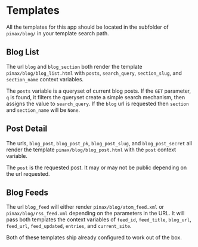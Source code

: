 # Templates

All the templates for this app should be located in the subfolder of `pinax/blog/`
in your template search path.

## Blog List

The url `blog` and `blog_section` both render the template
`pinax/blog/blog_list.html` with `posts`, `search_query`, `section_slug`,
and `section_name` context variables.

The `posts` variable is a queryset of current blog posts. If the `GET` parameter,
`q` is found, it filters the queryset create a simple search mechanism, then
assigns the value to `search_query`. If the `blog` url is requested then
`section` and `section_name` will be `None`.


## Post Detail

The urls, `blog_post`, `blog_post_pk`, `blog_post_slug`, and `blog_post_secret`
all render the template `pinax/blog/blog_post.html` with the `post` context
variable.

The `post` is the requested post. It may or may not be public depending on the
url requested.


## Blog Feeds

The url `blog_feed` will either render `pinax/blog/atom_feed.xml` or
`pinax/blog/rss_feed.xml` depending on the parameters in the URL. It will pass
both templates the context variables of `feed_id`, `feed_title`, `blog_url`,
`feed_url`, `feed_updated`, `entries`, and `current_site`.

Both of these templates ship already configured to work out of the box.


